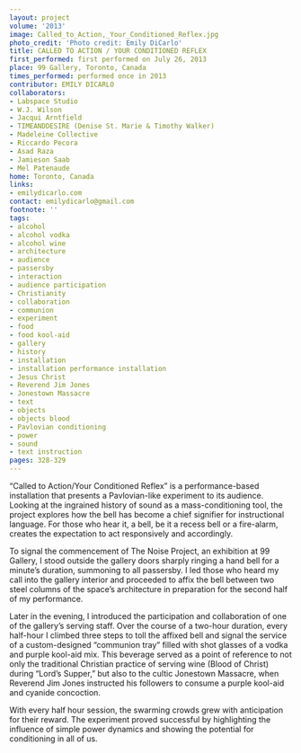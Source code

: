 ```yaml
---
layout: project
volume: '2013'
image: Called_to_Action,_Your_Conditioned_Reflex.jpg
photo_credit: 'Photo credit: Emily DiCarlo'
title: CALLED TO ACTION / YOUR CONDITIONED REFLEX
first_performed: first performed on July 26, 2013
place: 99 Gallery, Toronto, Canada
times_performed: performed once in 2013
contributor: EMILY DICARLO
collaborators:
- Labspace Studio
- W.J. Wilson
- Jacqui Arntfield
- TIMEANDDESIRE (Denise St. Marie & Timothy Walker)
- Madeleine Collective
- Riccardo Pecora
- Asad Raza
- Jamieson Saab
- Mel Patenaude
home: Toronto, Canada
links:
- emilydicarlo.com
contact: emilydicarlo@gmail.com
footnote: ''
tags:
- alcohol
- alcohol vodka
- alcohol wine
- architecture
- audience
- passersby
- interaction
- audience participation
- Christianity
- collaboration
- communion
- experiment
- food
- food kool-aid
- gallery
- history
- installation
- installation performance installation
- Jesus Christ
- Reverend Jim Jones
- Jonestown Massacre
- text
- objects
- objects blood
- Pavlovian conditioning
- power
- sound
- text instruction
pages: 328-329
---
```


“Called to Action/Your Conditioned Reflex” is a performance-based installation that presents a Pavlovian-like experiment to its audience. Looking at the ingrained history of sound as a mass-conditioning tool, the project explores how the bell has become a chief signifier for instructional language. For those who hear it, a bell, be it a recess bell or a fire-alarm, creates the expectation to act responsively and accordingly.

To signal the commencement of The Noise Project, an exhibition at 99 Gallery, I stood outside the gallery doors sharply ringing a hand bell for a minute’s duration, summoning to all passersby. I led those who heard my call into the gallery interior and proceeded to affix the bell between two steel columns of the space’s architecture in preparation for the second half of my performance.

Later in the evening, I introduced the participation and collaboration of one of the gallery’s serving staff. Over the course of a two-hour duration, every half-hour I climbed three steps to toll the affixed bell and signal the service of a custom-designed “communion tray” filled with shot glasses of a vodka and purple kool-aid mix. This beverage served as a point of reference to not only the traditional Christian practice of serving wine (Blood of Christ) during “Lord’s Supper,” but also to the cultic Jonestown Massacre, when Reverend Jim Jones instructed his followers to consume a purple kool-aid and cyanide concoction.

With every half hour session, the swarming crowds grew with anticipation for their reward. The experiment proved successful by highlighting the influence of simple power dynamics and showing the potential for conditioning in all of us.
